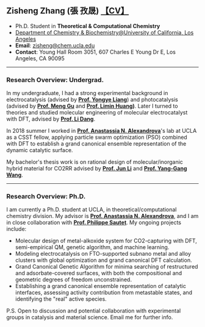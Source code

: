 ## Zisheng Zhang (張 孜晟) [【CV】](https://zishengz.github.io/cv_ZZ_2020.pdf)
- Ph.D. Student in **Theoretical & Computational Chemistry**
- [Department of Chemistry & Biochemistry@University of California, Los Angeles](https://recruit.apo.ucla.edu/JPF05854)
- **Email**: [zisheng@chem.ucla.edu](mailto:zisheng@chem.ucla.edu)
- **Contact**: Young Hall Room 3051, 607 Charles E Young Dr E, Los Angeles, CA 90095

------

### Research Overview: Undergrad.
In my undergraduate, I had a strong experimental background in electrocatalysis (advised by **[Prof. Yongye Liang](http://mse.sustc.edu.cn/en/people/detail/id/54)**) and photocatalysis (advised by **[Prof. Meng Gu](http://mse.sustc.edu.cn/en/people/detail/id/598491)** and **[Prof. Limin Huang](http://www.sustc.edu.cn/en/chemistry_04/f/Huang_LiMin))**. Later I turned to theories and studied molecular engineering of molecular electrocatalyst with DFT, advised by **[Prof. Li Dang](http://www.sustc.edu.cn/en/faculty_52/f/Dang_Li)**. 

In 2018 summer I worked in **[Prof. Anastassia N. Alexandrova](https://www.chemistry.ucla.edu/directory/alexandrova-anastassia-n)**'s lab at UCLA as a CSST fellow, applying particle swarm optimization (PSO) combined with DFT to establish a grand canonical ensemble representation of the dynamic catalytic surface. 

My bachelor's thesis work is on rational design of molecular/inorganic hybrid material for CO2RR advised by **[Prof. Jun Li](http://www.junlilab.org/members/Professor.html)** and **[Prof. Yang-Gang Wang](http://faculty.sustech.edu.cn/wangyg/en/)**.

------

### Research Overview: Ph.D.
I am currently a Ph.D. student at UCLA, in theoretical/computational chemistry division. My advisor is **[Prof. Anastassia N. Alexandrova](https://www.chemistry.ucla.edu/directory/alexandrova-anastassia-n)**, and I am in close collaboration with **[Prof. Philippe Sautet](https://www.chemistry.ucla.edu/directory/sautet-philippe)**. My ongoing projects include:
- Molecular design of metal-alkoxide system for CO2​-capturing with DFT, semi-empirical QM, genetic algorithm, and machine learning.
- Modeling electrocatalysis on FTO-supported subnano metal and alloy clusters with global optimization and grand canonical DFT calculation.
- Grand Canonical Genetic Algorithm for minima searching of restructured and adsorbate-covered surfaces, with both the compositional and geometric degrees of freedom unconstrained.
- Establishing a grand canonical ensemble representation of catalytic interfaces, assessing activity contribution from metastable states, and identifying the "real" active species.



P.S. Open to discussion and potential collaboration with experimental groups in catalysis and material science. Email me for further info.